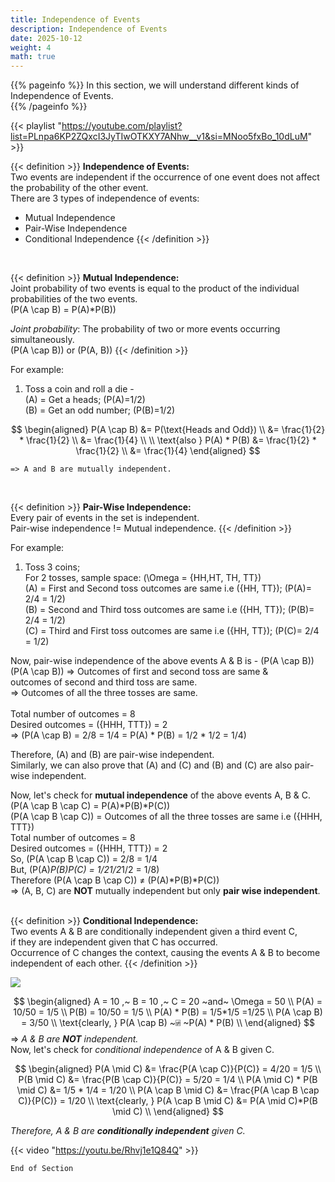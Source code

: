 ```yaml
---
title: Independence of Events
description: Independence of Events
date: 2025-10-12
weight: 4
math: true
---
```


{{% pageinfo %}}
In this section, we will understand different kinds of Independence of Events.<br>
{{% /pageinfo %}}

{{< playlist "https://youtube.com/playlist?list=PLnpa6KP2ZQxcI3JyTIwOTKXY7ANhw__v1&si=MNoo5fxBo_10dLuM" >}}

{{< definition >}}
**Independence of Events:** <br>
Two events are independent if the occurrence of one event does not affect the probability of the other event.<br>
There are 3 types of independence of events: <br>
- Mutual Independence
- Pair-Wise Independence
- Conditional Independence
{{< /definition >}}
<br>

{{< definition >}}
**Mutual Independence:** <br>
Joint probability of two events is equal to the product of the individual probabilities of the two events.<br>
\(P(A \cap B) = P(A)*P(B)\)

*Joint probability*: The probability of two or more events occurring simultaneously.<br>
\(P(A \cap B)\) or \(P(A, B)\)
{{< /definition >}}

For example:
1. Toss a coin and roll a die - <br>
    \(A\) = Get a heads; \(P(A)=1/2\) <br>
    \(B\) = Get an odd number; \(P(B)=1/2\)

$$
\begin{aligned}
P(A \cap B) &= P(\text{Heads and Odd}) \\
&= \frac{1}{2} * \frac{1}{2} \\
&= \frac{1}{4} \\
\\
\text{also } P(A) * P(B) &= \frac{1}{2} * \frac{1}{2} \\
&= \frac{1}{4}
\end{aligned}
$$

    => A and B are mutually independent.
<br>

{{< definition >}}
**Pair-Wise Independence:** <br>
Every pair of events in the set is independent.<br>
Pair-wise independence != Mutual independence.
{{< /definition >}}

For example:
1. Toss 3 coins; <br>
    For 2 tosses, sample space: \(\Omega = \{HH,HT, TH, TT\}\) <br>
    \(A\) = First and Second toss outcomes are same i.e \(\{HH, TT\}\); \(P(A)= 2/4 = 1/2\) <br>
    \(B\) = Second and Third toss outcomes are same i.e \(\{HH, TT\}\); \(P(B)= 2/4 = 1/2\) <br>
    \(C\) = Third and First toss outcomes are same i.e \(\{HH, TT\}\); \(P(C)= 2/4 = 1/2\) <br>

Now, pair-wise independence of the above events A & B is - \(P(A \cap B)\) <br>
\(P(A \cap B)\) => Outcomes of first and second toss are same & <br> 
outcomes of second and third toss are same. <br>
=> Outcomes of all the three tosses are same. <br><br>
Total number of outcomes = 8 <br>
Desired outcomes = \(\{HHH, TTT\}\) = 2 <br>
=> \(P(A \cap B) = 2/8 = 1/4 = P(A) * P(B) = 1/2 * 1/2 = 1/4\) <br>

Therefore, \(A\) and \(B\) are pair-wise independent. <br>
Similarly, we can also prove that \(A\) and \(C\) and \(B\) and \(C\) are also pair-wise independent.
<br>

Now, let's check for **mutual independence** of the above events A, B & C. <br>
\(P(A \cap B \cap C) = P(A)*P(B)*P(C)\) <br>
\(P(A \cap B \cap C)\) = Outcomes of all the three tosses are same i.e \(\{HHH, TTT\}\) <br>
Total number of outcomes = 8 <br>
Desired outcomes = \(\{HHH, TTT\}\) = 2 <br>
So, \(P(A \cap B \cap C)\) = 2/8 = 1/4 <br>
But, \(P(A)*P(B)*P(C) = 1/2*1/2*1/2 = 1/8\) <br>
Therefore \(P(A \cap B \cap C)\) ≠ \(P(A)*P(B)*P(C)\) <br>
=> \(A, B, C\) are **NOT** mutually independent but only **pair wise independent**. <br>
<br>

{{< definition >}}
**Conditional Independence:** <br>
Two events A & B are conditionally independent given a third event C, <br>
if they are independent given that C has occurred. <br>
Occurrence of C changes the context, causing the events A & B to become independent of each other.
{{< /definition >}}
<br>

![](https://robosathi.com/images/conditional_independence.png)
<br>

$$
\begin{aligned}
A = 10 ,~ B = 10  ,~ C = 20  ~and~  \Omega = 50 \\
P(A) = 10/50 = 1/5 \\
P(B) = 10/50 = 1/5 \\
P(A) * P(B) = 1/5*1/5 =1/25 \\
P(A \cap B) = 3/50 \\
\text{clearly, } P(A \cap B) ~⍯ ~P(A) * P(B) \\
\end{aligned}
$$
=> _A & B are **NOT** independent._<br>
Now, let's check for _conditional independence_ of A & B given C. <br>

$$
\begin{aligned}
P(A \mid C) &= \frac{P(A \cap C)}{P(C)} = 4/20 = 1/5 \\
P(B \mid C) &= \frac{P(B \cap C)}{P(C)} = 5/20 = 1/4 \\
P(A \mid C) * P(B \mid C) &= 1/5 * 1/4 = 1/20  \\
P(A \cap B \mid C) &= \frac{P(A \cap B \cap C)}{P(C)} = 1/20 \\
\text{clearly, } P(A \cap B \mid C) &= P(A \mid C)*P(B \mid C) \\
\end{aligned}
$$

_Therefore, A & B are **conditionally independent** given C._
<br>

{{< video "https://youtu.be/Rhvj1e1Q84Q" >}}
<br>

```End of Section```

